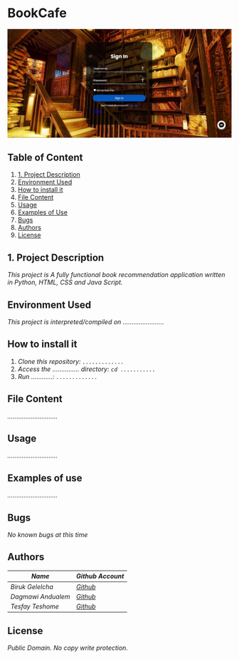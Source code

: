 # **BookCafe**

![Landing Page](https://github.com/Iwamgad/PORTFOLIO/blob/main/Landing%20Page.jpg)

## Table of Content
1. [1. Project Description](#1.-Project-Description)
2. [Environment Used](#Environment-Used)
3. [How to install it](#How-to-install-it)
4. [File Content](#File-Content)
5. [Usage](#Usage)
6. [Examples of Use](#Examples-of-Use)
7. [Bugs](#Bugs)
8. [Authors](#Authors)
9. [License](#License)



## 1. Project Description
 _This project is A fully functional book recommendation application written in Python, HTML, CSS and Java Script._


## Environment Used
 _This project is interpreted/compiled on ......................._


## How to install it
1. _Clone this repository: ```............. ```_
2. _Access the ............... directory: ```cd ...........```_
3. _Run ............: ```.............```_


## File Content
_............................_

## Usage
_............................_

## Examples of use
_............................_

## Bugs
 _No known bugs at this time_


## Authors
|_Name_ | _Github Account_|
|-----|-------|
|_Biruk Gelelcha_|[_Github_](https://github.com/Biruk-G3)|
|_Dagmawi Andualem_|[_Github_](https://github.com/Iwamgad)|
|_Tesfay Teshome_|[_Github_](https://github.com/Tesfay-Teshome)|


## License
_Public Domain. No copy write protection._

